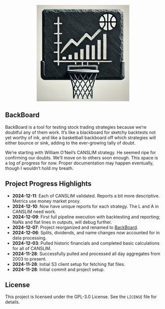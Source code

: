 <p align="center">
  <img src="images/logo.png" alt="BackBoard Logo">
</p>

## BackBoard

BackBoard is a tool for testing stock trading strategies because we’re doubtful any of them work. It’s like a blackboard for sketchy backtests not yet worthy of ink, and like a basketball backboard off which strategies will either bounce or sink, adding to the ever-growing tally of doubt. 

We’re starting with William O’Neil’s CANSLIM strategy.  He seemed ripe for confirming our doubts.  We’ll move on to others soon enough. This space is a log of progress for now. Proper documentation may happen eventually, though I wouldn’t hold my breath.

## Project Progress Highlights

- **2024-12-11**: Each of CANSLIM validated. Reports a bit more descriptive. Metrics use money market proxy.
- **2024-12-10**: Now have unique reports for each strategy. The L and A in CANSLIM need work.
- **2024-12-09**: First full pipeline execution with backtesting and reporting; NaNs and flat lines in outputs, will debug further.
- **2024-12-07**: Project reorganized and renamed to [BackBoard](https://backboard.uk/).
- **2024-12-06**: Splits, dividends, and name changes now accounted for in data processing.
- **2024-12-03**: Pulled historic financials and completed basic calculations for all of CANSLIM.
- **2024-11-28**: Successfully pulled and processed all day aggregates from 2003 to present.
- **2024-11-28**: Initial S3 client setup for fetching flat files.
- **2024-11-28**: Initial commit and project setup.

## License

This project is licensed under the GPL-3.0 License. See the `LICENSE` file for details.
